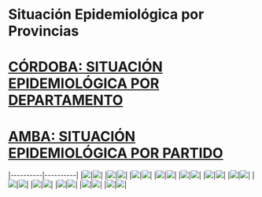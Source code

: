 <h1> Situación Epidemiológica por Provincias </h1>

[<h1>CÓRDOBA: SITUACIÓN EPIDEMIOLÓGICA POR DEPARTAMENTO </h1>](cordoba/README.md) 

[<h1>AMBA: SITUACIÓN EPIDEMIOLÓGICA POR PARTIDO</h1>](amba/README.md)

|----------|----------|
|<img src="imagenes/Buenos Aires.png">|<img src="imagenes/CABA.png">|
|<img src="imagenes/Catamarca.png">|<img src="imagenes/Chaco.png">|
|<img src="imagenes/Chubut.png">|<img src="imagenes/Córdoba.png">|
|<img src="imagenes/Corrientes.png">|<img src="imagenes/Entre Ríos.png">|
|<img src="imagenes/Formosa.png">|<img src="imagenes/Jujuy.png">|
|<img src="imagenes/La Pampa.png">|<img src="imagenes/La Rioja.png">|
|<img src="imagenes/Mendoza.png">|<img src="imagenes/Misiones.png">|
|<img src="imagenes/Neuquén.png">|<img src="imagenes/Río Negro.png">|
|<img src="imagenes/Salta.png">|<img src="imagenes/San Juan.png">|
|<img src="imagenes/Santa Cruz.png">|<img src="imagenes/Santa Fe.png">|
|<img src="imagenes/Santiago del Estero.png">|<img src="imagenes/Tierra del Fuego.png">|
|<img src="imagenes/Santa Cruz.png">|<img src="imagenes/Tucumán.png">|
